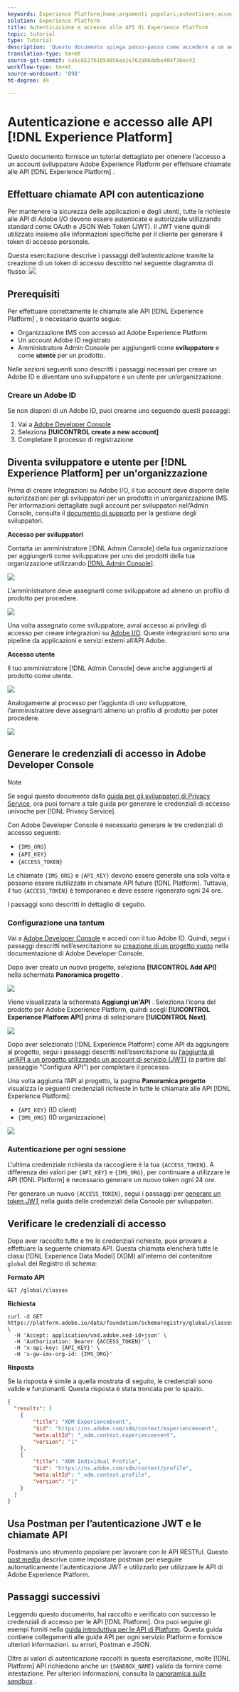 ```yaml
---
keywords: Experience Platform;home;argomenti popolari;autenticare;accedere
solution: Experience Platform
title: Autenticazione e accesso alle API di Experience Platform
topic: tutorial
type: Tutorial
description: 'Questo documento spiega passo-passo come accedere a un account sviluppatore di Adobe Experience Platform per effettuare chiamate alle API di Experience Platform. '
translation-type: tm+mt
source-git-commit: ca5c8527b1b54856aa1e762a06ddbe404f30ec42
workflow-type: tm+mt
source-wordcount: '898'
ht-degree: 4%

---
```



# Autenticazione e accesso alle API [!DNL Experience Platform]

Questo documento fornisce un tutorial dettagliato per ottenere l’accesso a un account sviluppatore Adobe Experience Platform per effettuare chiamate alle API [!DNL Experience Platform] .

## Effettuare chiamate API con autenticazione

Per mantenere la sicurezza delle applicazioni e degli utenti, tutte le richieste alle API di Adobe I/O devono essere autenticate e autorizzate utilizzando standard come OAuth e JSON Web Token (JWT). Il JWT viene quindi utilizzato insieme alle informazioni specifiche per il cliente per generare il token di accesso personale.

Questa esercitazione descrive i passaggi dell’autenticazione tramite la creazione di un token di accesso descritto nel seguente diagramma di flusso:
![](images/api-authentication/authentication-flowchart.png)

## Prerequisiti

Per effettuare correttamente le chiamate alle API [!DNL Experience Platform] , è necessario quanto segue:

* Organizzazione IMS con accesso ad Adobe Experience Platform
* Un account Adobe ID registrato
* Amministratore Admin Console per aggiungerti come **sviluppatore** e come **utente** per un prodotto.

Nelle sezioni seguenti sono descritti i passaggi necessari per creare un Adobe ID e diventare uno sviluppatore e un utente per un’organizzazione.

### Creare un Adobe ID

Se non disponi di un Adobe ID, puoi crearne uno seguendo questi passaggi:

1. Vai a [Adobe Developer Console](https://console.adobe.io)
2. Seleziona **[!UICONTROL create a new account]**
3. Completare il processo di registrazione

## Diventa sviluppatore e utente per [!DNL Experience Platform] per un&#39;organizzazione

Prima di creare integrazioni su Adobe I/O, il tuo account deve disporre delle autorizzazioni per gli sviluppatori per un prodotto in un’organizzazione IMS. Per informazioni dettagliate sugli account per sviluppatori nell’Admin Console, consulta il [documento di supporto](https://helpx.adobe.com/enterprise/using/manage-developers.html) per la gestione degli sviluppatori.

**Accesso per sviluppatori**

Contatta un amministratore [!DNL Admin Console] della tua organizzazione per aggiungerti come sviluppatore per uno dei prodotti della tua organizzazione utilizzando [[!DNL Admin Console]](https://adminconsole.adobe.com/).

![](images/api-authentication/assign-developer.png)

L’amministratore deve assegnarti come sviluppatore ad almeno un profilo di prodotto per procedere.

![](images/api-authentication/add-developer.png)

Una volta assegnato come sviluppatore, avrai accesso ai privilegi di accesso per creare integrazioni su [Adobe I/O](https://www.adobe.com/go/devs_console_ui). Queste integrazioni sono una pipeline da applicazioni e servizi esterni all’API Adobe.

**Accesso utente**

Il tuo amministratore [!DNL Admin Console] deve anche aggiungerti al prodotto come utente.

![](images/api-authentication/assign-users.png)

Analogamente al processo per l’aggiunta di uno sviluppatore, l’amministratore deve assegnarti almeno un profilo di prodotto per poter procedere.

![](images/api-authentication/assign-user-details.png)

## Generare le credenziali di accesso in Adobe Developer Console

>[!NOTE]
>
>Se segui questo documento dalla [guida per gli sviluppatori di Privacy Service](../privacy-service/api/getting-started.md), ora puoi tornare a tale guida per generare le credenziali di accesso univoche per [!DNL Privacy Service].

Con Adobe Developer Console è necessario generare le tre credenziali di accesso seguenti:

* `{IMS_ORG}`
* `{API_KEY}`
* `{ACCESS_TOKEN}`

Le chiamate `{IMS_ORG}` e `{API_KEY}` devono essere generate una sola volta e possono essere riutilizzate in chiamate API future [!DNL Platform]. Tuttavia, il tuo `{ACCESS_TOKEN}` è temporaneo e deve essere rigenerato ogni 24 ore.

I passaggi sono descritti in dettaglio di seguito.

### Configurazione una tantum

Vai a [Adobe Developer Console](https://www.adobe.com/go/devs_console_ui) e accedi con il tuo Adobe ID. Quindi, segui i passaggi descritti nell’esercitazione su [creazione di un progetto vuoto](https://www.adobe.io/apis/experienceplatform/console/docs.html#!AdobeDocs/adobeio-console/master/projects-empty.md) nella documentazione di Adobe Developer Console.

Dopo aver creato un nuovo progetto, seleziona **[!UICONTROL Add API]** nella schermata **Panoramica progetto** .

![](images/api-authentication/add-api-button.png)

Viene visualizzata la schermata **Aggiungi un&#39;API** . Seleziona l’icona del prodotto per Adobe Experience Platform, quindi scegli **[!UICONTROL Experience Platform API]** prima di selezionare **[!UICONTROL Next]**.

![](images/api-authentication/add-platform-api.png)

Dopo aver selezionato [!DNL Experience Platform] come API da aggiungere al progetto, segui i passaggi descritti nell’esercitazione su [l’aggiunta di un’API a un progetto utilizzando un account di servizio (JWT)](https://www.adobe.io/apis/experienceplatform/console/docs.html#!AdobeDocs/adobeio-console/master/services-add-api-jwt.md) (a partire dal passaggio &quot;Configura API&quot;) per completare il processo.

Una volta aggiunta l’API al progetto, la pagina **Panoramica progetto** visualizza le seguenti credenziali richieste in tutte le chiamate alle API [!DNL Experience Platform]:

* `{API_KEY}` (ID client)
* `{IMS_ORG}` (ID organizzazione)

![](./images/api-authentication/api-key-ims-org.png)

### Autenticazione per ogni sessione

L&#39;ultima credenziale richiesta da raccogliere è la tua `{ACCESS_TOKEN}`. A differenza dei valori per `{API_KEY}` e `{IMS_ORG}`, per continuare a utilizzare le API [!DNL Platform] è necessario generare un nuovo token ogni 24 ore.

Per generare un nuovo `{ACCESS_TOKEN}`, segui i passaggi per [generare un token JWT](https://www.adobe.io/apis/experienceplatform/console/docs.html#!AdobeDocs/adobeio-console/master/credentials.md) nella guida delle credenziali della Console per sviluppatori.

## Verificare le credenziali di accesso

Dopo aver raccolto tutte e tre le credenziali richieste, puoi provare a effettuare la seguente chiamata API. Questa chiamata elencherà tutte le classi [!DNL Experience Data Model] (XDM) all&#39;interno del contenitore `global` del Registro di schema:

**Formato API**

```http
GET /global/classes
```

**Richiesta**

```SHELL
curl -X GET https://platform.adobe.io/data/foundation/schemaregistry/global/classes \
  -H 'Accept: application/vnd.adobe.xed-id+json' \
  -H 'Authorization: Bearer {ACCESS_TOKEN}' \
  -H 'x-api-key: {API_KEY}' \
  -H 'x-gw-ims-org-id: {IMS_ORG}'
```

**Risposta**

Se la risposta è simile a quella mostrata di seguito, le credenziali sono valide e funzionanti. Questa risposta è stata troncata per lo spazio.

```JSON
{
  "results": [
    {
        "title": "XDM ExperienceEvent",
        "$id": "https://ns.adobe.com/xdm/context/experienceevent",
        "meta:altId": "_xdm.context.experienceevent",
        "version": "1"
    },
    {
        "title": "XDM Individual Profile",
        "$id": "https://ns.adobe.com/xdm/context/profile",
        "meta:altId": "_xdm.context.profile",
        "version": "1"
    }
  ]
}
```

## Usa Postman per l’autenticazione JWT e le chiamate API

[](https://www.postman.com/) Postmanis uno strumento popolare per lavorare con le API RESTful. Questo [post medio](https://medium.com/adobetech/using-postman-for-jwt-authentication-on-adobe-i-o-7573428ffe7f) descrive come impostare postman per eseguire automaticamente l&#39;autenticazione JWT e utilizzarlo per utilizzare le API di Adobe Experience Platform.

## Passaggi successivi

Leggendo questo documento, hai raccolto e verificato con successo le credenziali di accesso per le API [!DNL Platform]. Ora puoi seguire gli esempi forniti nella [guida introduttiva per le API di Platform](api-guide.md). Questa guida contiene collegamenti alle guide API per ogni servizio Platform e fornisce ulteriori informazioni. su errori, Postman e JSON.

Oltre ai valori di autenticazione raccolti in questa esercitazione, molte [!DNL Platform] API richiedono anche un `{SANDBOX_NAME}` valido da fornire come intestazione. Per ulteriori informazioni, consulta la [panoramica sulle sandbox](../sandboxes/home.md) .